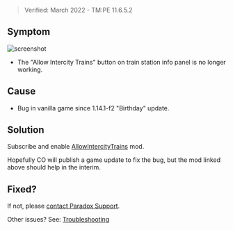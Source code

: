 > Verified: March 2022 - TM:PE 11.6.5.2

## Symptom

![screenshot](https://imgur.com/48gzm6G.png)

* The "Allow Intercity Trains" button on train station info panel is no longer working.

## Cause

* Bug in vanilla game since 1.14.1-f2 "Birthday" update.

## Solution

Subscribe and enable [AllowIntercityTrains](https://steamcommunity.com/sharedfiles/filedetails/?id=2784268275) mod.

Hopefully CO will publish a game update to fix the bug, but the mod linked above should help in the interim.

## Fixed?

If not, please [contact Paradox Support](https://forum.paradoxplaza.com/forum/threads/cities-skylines-steam-allow-intercity-train-button-cannot-be-deselected-for-any-stations.1514856/).

Other issues? See: [Troubleshooting](Troubleshooting)